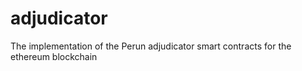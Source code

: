 # adjudicator

The implementation of the Perun adjudicator smart contracts for the ethereum blockchain